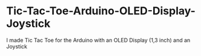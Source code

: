 # Tic-Tac-Toe-Arduino-OLED-Display-Joystick
I made Tic Tac Toe for the Arduino with an OLED Display (1,3 inch) and an Joystick
